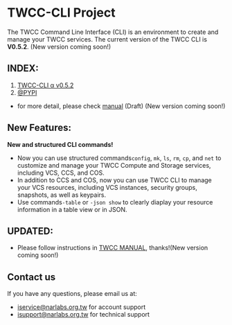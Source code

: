 # TWCC-CLI Project

The TWCC Command Line Interface (CLI) is an environment to create and manage your TWCC services. The current version of the TWCC CLI is **V0.5.2**. (New version coming soon!)

## INDEX: 
1. [TWCC-CLI α v0.5.2](https://github.com/TW-NCHC/TWCC-CLI/tree/v0.5.2) 
1. [@PYPI](https://pypi.org/project/TWCC-CLI/)

- for more detail, please check [manual](https://man.twcc.ai/@twccdocs/twcc-cli-v051) (Draft) (New version coming soon!)

## New Features:
**New and structured CLI commands!**
- Now you can use structured commands`config`, `mk`, `ls`, `rm`, `cp`, and `net` to customize and manage your TWCC Compute and Storage services, including VCS, CCS, and COS.
- In addition to CCS and COS, now you can use TWCC CLI to manage your VCS resources, including VCS instances, security groups, snapshots, as well as keypairs.
- Use commands`-table` or `-json show` to clearly diaplay your resource information in a table view or in JSON.

## UPDATED:
- Please follow instructions in [TWCC MANUAL](https://www.twcc.ai/#doc), thanks!(New version coming soon!)

## Contact us
If you have any questions, please email us at: 
- iservice@narlabs.org.tw for account support
- isupport@narlabs.org.tw for technical support
